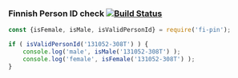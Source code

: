 ### Finnish Person ID check [![Build Status](https://travis-ci.org/mharj/hetu.svg?branch=master)](https://travis-ci.org/mharj/hetu)
```javascript
const {isFemale, isMale, isValidPersonId} = require('fi-pin');

if ( isValidPersonId('131052-308T') ) {
    console.log('male', isMale('131052-308T') );
    console.log('female', isFemale('131052-308T') );
}
```